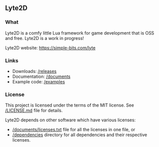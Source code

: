 ## Lyte2D

### What

Lyte2D is a comfy little Lua framework for game development that is OSS and free. Lyte2D is a work in progress!

Lyte2D website: https://simple-bits.com/lyte

### Links

- Downloads: [/releases](https://github.com/morew4rd/lyte2d/releases)
- Documentation: [/documents](/documents)
- Example code: [/examples](/examples)

### License

This project is licensed under the terms of the MIT license. See [/LICENSE.md](/LICENSE.md) file for details.

Lyte2D depends on other software which have various licenses:

- [/documents/licenses.txt](/docs/licenses.txt) file for all the licenses in one file, or
- [/dependencies](/dependencies) directory for all dependencies and their respective licenses.


